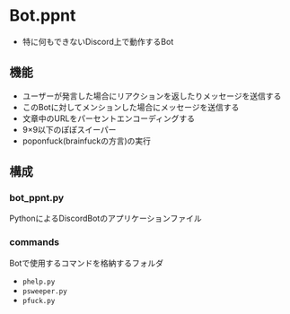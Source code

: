 # Bot.ppnt
- 特に何もできないDiscord上で動作するBot

## 機能
- ユーザーが発言した場合にリアクションを返したりメッセージを送信する
- このBotに対してメンションした場合にメッセージを送信する
- 文章中のURLをパーセントエンコーディングする
- 9×9以下のぽぽスイーパー
- poponfuck(brainfuckの方言)の実行


## 構成

### bot_ppnt.py
PythonによるDiscordBotのアプリケーションファイル

### commands
Botで使用するコマンドを格納するフォルダ
- `phelp.py`
- `psweeper.py`
- `pfuck.py`
